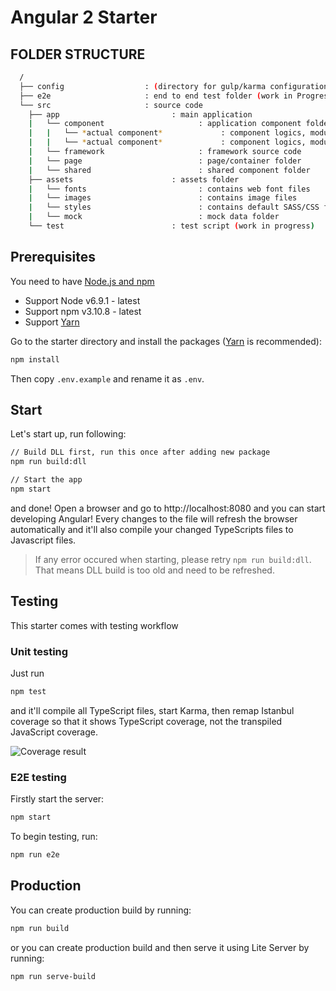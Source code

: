 # Angular 2 Starter

FOLDER STRUCTURE
----------------
```bash
  /
  ├── config                  : (directory for gulp/karma configuration)
  ├── e2e                     : end to end test folder (work in Progress)
  └── src                     : source code
    ├── app                         : main application
    |   └── component                     : application component folder
    |   |   └── *actual component*             : component logics, modules, router
    |   |   └── *actual component*             : component logics, modules, router
    |   └── framework                     : framework source code
    |   └── page                          : page/container folder
    |   └── shared                        : shared component folder
    ├── assets                      : assets folder
    |   └── fonts                         : contains web font files
    |   └── images                        : contains image files
    |   └── styles                        : contains default SASS/CSS files
    |   └── mock                          : mock data folder
    └── test                        : test script (work in progress)
```

## Prerequisites
You need to have [Node.js and npm](https://nodejs.org/en/)
- Support Node v6.9.1 - latest
- Support npm v3.10.8 - latest
- Support [Yarn](https://yarnpkg.com/)

Go to the starter directory and install the packages ([Yarn](https://github.com/yarnpkg/yarn) is recommended):
```bash
npm install
```

Then copy `.env.example` and rename it as `.env`. 

## Start
Let's start up, run following:
```bash
// Build DLL first, run this once after adding new package
npm run build:dll

// Start the app
npm start
```

and done! Open a browser and go to http://localhost:8080 and you can start developing Angular!
Every changes to the file will refresh the browser automatically
and it'll also compile your changed TypeScripts files to Javascript files.

> If any error occured when starting, please retry `npm run build:dll`.
That means DLL build is too old and need to be refreshed.

## Testing
This starter comes with testing workflow

### Unit testing
Just run
```bash
npm test
```
and it'll compile all TypeScript files, start Karma, then remap Istanbul coverage so that it shows TypeScript coverage, not the transpiled JavaScript coverage.

![Coverage result](http://s33.postimg.org/w7m9ckdkf/Screen_Shot_2016_06_04_at_8_15_53_AM.png)

### E2E testing
Firstly start the server:
```bash
npm start
```
To begin testing, run:
```bash
npm run e2e
```

## Production

You can create production build by running:
```bash
npm run build
```
or you can create production build and then serve it using Lite Server by running:
```bash
npm run serve-build
```
